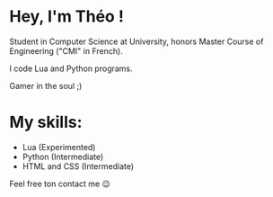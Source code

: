 <h1>Hey, I'm Théo ! </h1>
<div>
<p>Student in Computer Science at University, honors Master Course of Engineering ("CMI" in French).</p> 
<p>I code Lua and Python programs. </p>
<p>Gamer in the soul ;)</p>
</div>

<h1>My skills: </h1>
<ul>
  <li>Lua (Experimented)</li>
  <li>Python (Intermediate)</li>
  <li>HTML and CSS (Intermediate)</li>
</ul>

Feel free ton contact me 😉
